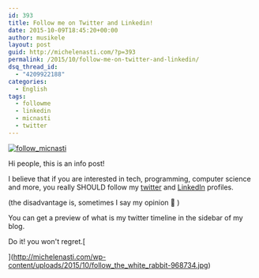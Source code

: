```yaml
---
id: 393
title: Follow me on Twitter and Linkedin!
date: 2015-10-09T18:45:20+00:00
author: musikele
layout: post
guid: http://michelenasti.com/?p=393
permalink: /2015/10/follow-me-on-twitter-and-linkedin/
dsq_thread_id:
  - "4209922188"
categories:
  - English
tags:
  - followme
  - linkedin
  - micnasti
  - twitter
---
```

[<img class="aligncenter size-full wp-image-395" src="https://i2.wp.com/michelenasti.com/wp-content/uploads/2015/10/follow_micnasti.png?fit=850%2C289" alt="follow_micnasti" srcset="https://i2.wp.com/michelenasti.com/wp-content/uploads/2015/10/follow_micnasti.png?w=850 850w, https://i2.wp.com/michelenasti.com/wp-content/uploads/2015/10/follow_micnasti.png?resize=300%2C102 300w, https://i2.wp.com/michelenasti.com/wp-content/uploads/2015/10/follow_micnasti.png?resize=700%2C238 700w" sizes="(max-width: 850px) 100vw, 850px" data-recalc-dims="1" />](https://i2.wp.com/michelenasti.com/wp-content/uploads/2015/10/follow_micnasti.png)

Hi people, this is an info post!

I believe that if you are interested in tech, programming, computer science and more, you really SHOULD follow my [twitter](https://twitter.com/micnasti) and [LinkedIn](https://it.linkedin.com/in/michelenasti) profiles.

(the disadvantage is, sometimes I say my opinion 🙂 )

You can get a preview of what is my twitter timeline in the sidebar of my blog.

Do it! you won't regret.[
  
](http://michelenasti.com/wp-content/uploads/2015/10/follow_the_white_rabbit-968734.jpg)